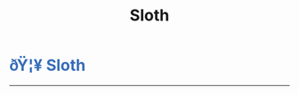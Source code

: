 ﻿---
lang: en-US
title: Sloth
prev: Rascal
next: Statue
---
# <font color=#376db8>ðŸ¦¥ <b>Sloth</b></font> <Badge text="Harmful" type="tip" vertical="middle"/>
---



